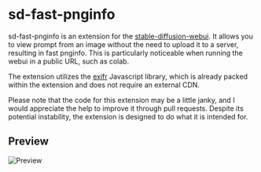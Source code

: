 # sd-fast-pnginfo

sd-fast-pnginfo is an extension for the [stable-diffusion-webui](https://github.com/AUTOMATIC1111/stable-diffusion-webui). It allows you to view prompt from an image without the need to upload it to a server, resulting in fast pnginfo. This is particularly noticeable when running the webui in a public URL, such as colab.

The extension utilizes the [exifr](https://mutiny.cz/exifr/) Javascript library, which is already packed within the extension and does not require an external CDN.

Please note that the code for this extension may be a little janky, and I would appreciate the help to improve it through pull requests. Despite its potential instability, the extension is designed to do what it is intended for.


## Preview
![Preview](https://s3.amazonaws.com/moonup/production/uploads/1678368022395-62de447b4dcb9177d4bd876c.png)